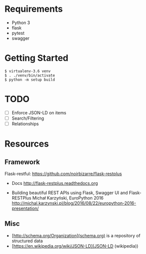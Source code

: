 Requirements
============

- Python 3
- flask
- pytest
- swagger

Getting Started
===============
```
$ virtualenv-3.6 venv
$ . ./venv/bin/activate
$ python -m setup build
```

TODO
====
- [ ] Enforce JSON-LD on items
- [ ] Search/Filtering
- [ ] Relationships

Resources
=========

Framework
---------

Flask-restful: https://github.com/noirbizarre/flask-restplus

- Docs
  http://flask-restplus.readthedocs.org

- Building beautiful REST APIs using Flask, Swagger UI and Flask-RESTPlus
  Michał Karzyński, EuroPython 2016
  http://michal.karzynski.pl/blog/2016/08/22/europython-2016-presentation/

Misc
----

- [http://schema.org/Organization](schema.org) is a repository of structured data
- [https://en.wikipedia.org/wiki/JSON-LD](JSON-LD (wikipedia))
